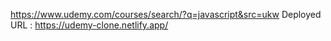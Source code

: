 https://www.udemy.com/courses/search/?q=javascript&src=ukw
Deployed URL : https://udemy-clone.netlify.app/

